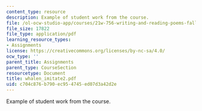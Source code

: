 ```yaml
---
content_type: resource
description: Example of student work from the course.
file: /ol-ocw-studio-app/courses/21w-756-writing-and-reading-poems-fall-2006/c704c876b790ec954745ed07d3a42d2e_whalen_imitate2.pdf
file_size: 17822
file_type: application/pdf
learning_resource_types:
- Assignments
license: https://creativecommons.org/licenses/by-nc-sa/4.0/
ocw_type: ''
parent_title: Assignments
parent_type: CourseSection
resourcetype: Document
title: whalen_imitate2.pdf
uid: c704c876-b790-ec95-4745-ed07d3a42d2e
---
```

Example of student work from the course.